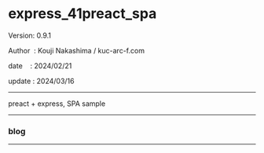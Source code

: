 ﻿# express_41preact_spa

 Version: 0.9.1

 Author  : Kouji Nakashima / kuc-arc-f.com

 date    : 2024/02/21

 update : 2024/03/16 

***

preact + express, SPA sample

***
### blog

***

